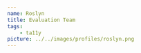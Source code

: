 ```yaml
---
name: Roslyn
title: Evaluation Team
tags:
    - ta11y
picture: ../../images/profiles/roslyn.png
---
```

